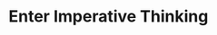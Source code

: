 # Enter Imperative Thinking


<!-- vim: set fenc=utf-8 spell spl=en ts=4 sw=4 et filetype=markdown : -->
